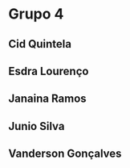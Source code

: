 # Grupo 4 #

## Cid Quintela 
## Esdra Lourenço
## Janaina Ramos
## Junio Silva
## Vanderson Gonçalves

